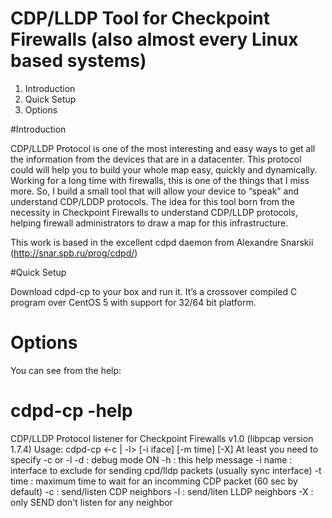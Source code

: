 # CDP/LLDP Tool for Checkpoint Firewalls (also almost every Linux based systems)

1. Introduction
2. Quick Setup
3. Options

#Introduction

CDP/LLDP Protocol is one of the most interesting and easy ways to get all the information from the devices that are in a datacenter. This protocol could will help you to build your whole map easy, quickly and dynamically. Working for a long time with firewalls, this is one of the things that I miss more. So, I build a small tool that will allow your device to “speak” and understand CDP/LDDP protocols. The idea for this tool born from the necessity in Checkpoint Firewalls to understand CDP/LLDP protocols, helping firewall administrators to draw a map for this infrastructure.

This work is based in the excellent cdpd daemon from  Alexandre Snarskii (http://snar.spb.ru/prog/cdpd/)

#Quick Setup

Download cdpd-cp to your box and run it. It’s a crossover compiled C program over CentOS 5 with support for 32/64 bit platform.

# Options

You can see from the help:

# cdpd-cp -help
CDP/LLDP Protocol listener for Checkpoint Firewalls v1.0 (libpcap version 1.7.4)
Usage: cdpd-cp <-c | -l> [-i iface] [-m time] [-X]
At least you need to specify -c or -l
  -d      : debug mode ON
  -h      : this help message
  -i name : interface to exclude for sending cpd/lldp packets (usually sync interface)
  -t time : maximum time to wait for an incomming CDP packet (60 sec by default)
  -c      : send/listen CDP neighbors
  -l      : send/liten LLDP neighbors
  -X      : only SEND don't listen for any neighbor

